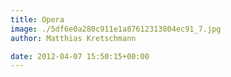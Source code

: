 ```yaml
---
title: Opera
image: ./5df6e0a280c911e1a87612313804ec91_7.jpg
author: Matthias Kretschmann

date: 2012-04-07 15:50:15+00:00
---
```


